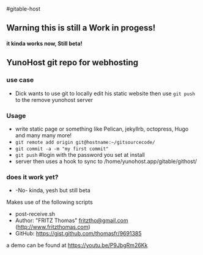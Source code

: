 #gitable-host

## Warning this is still a Work in progess!
#### it kinda works now, Still beta!

## YunoHost git repo for webhosting


### use case
- Dick wants to use git to locally edit his static website then use ```git push``` to the remove yunohost server


### Usage
- write static page or something like Pelican, jekyllrb, octopress, Hugo and many many more!
- ```git remote add origin git@hostname:~/gitsourcecode/```
- ```git commit -a -m "my first commit"```
- ```git push``` #login with the password you set at install
- server then uses a hook to sync to /home/yunohost.app/gitable/githost/

### does it work yet?
- -No-  kinda, yesh but still beta

Makes use of the following scripts
- post-receive.sh
- Author: "FRITZ Thomas" <fritztho@gmail.com> (http://www.fritzthomas.com)
- GitHub: https://gist.github.com/thomasfr/9691385


a demo can be found at https://youtu.be/P9JbgRm26Kk
